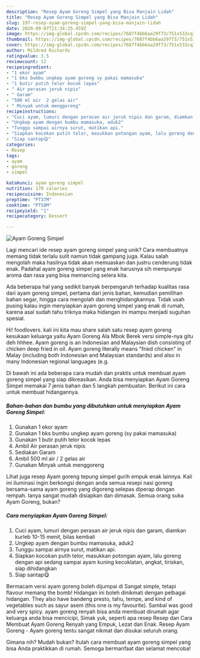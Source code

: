 ```yaml
---
description: "Resep Ayam Goreng Simpel yang Bisa Manjain Lidah"
title: "Resep Ayam Goreng Simpel yang Bisa Manjain Lidah"
slug: 197-resep-ayam-goreng-simpel-yang-bisa-manjain-lidah
date: 2020-09-07T21:34:25.459Z
image: https://img-global.cpcdn.com/recipes/7687f4bb6aa29f73/751x532cq70/ayam-goreng-simpel-foto-resep-utama.jpg
thumbnail: https://img-global.cpcdn.com/recipes/7687f4bb6aa29f73/751x532cq70/ayam-goreng-simpel-foto-resep-utama.jpg
cover: https://img-global.cpcdn.com/recipes/7687f4bb6aa29f73/751x532cq70/ayam-goreng-simpel-foto-resep-utama.jpg
author: Mildred Richards
ratingvalue: 3.5
reviewcount: 12
recipeingredient:
- "1 ekor ayam"
- "1 bks bumbu ungkep ayam goreng sy pakai mamasuka"
- "1 butir putih telor kocok lepas"
- " Air perasan jeruk nipis"
- " Garam"
- "500 ml air  2 gelas air"
- " Minyak untuk menggoreng"
recipeinstructions:
- "Cuci ayam, lumuri dengan perasan air jeruk nipis dan garam, diamkan kurleb 10-15 menit, bilas kembali"
- "Ungkep ayam dengan bumbu mamasuka, aduk2"
- "Tunggu sampai airnya surut, matikan api."
- "Siapkan kocokan putih telor, masukkan potongan ayam, lalu goreng dengan api sedang sampai ayam kuning kecoklatan, angkat, tiriskan, siap dihidangkan"
- "Siap santap😋"
categories:
- Resep
tags:
- ayam
- goreng
- simpel

katakunci: ayam goreng simpel 
nutrition: 170 calories
recipecuisine: Indonesian
preptime: "PT37M"
cooktime: "PT58M"
recipeyield: "1"
recipecategory: Dessert

---
```



![Ayam Goreng Simpel](https://img-global.cpcdn.com/recipes/7687f4bb6aa29f73/751x532cq70/ayam-goreng-simpel-foto-resep-utama.jpg)

Lagi mencari ide resep ayam goreng simpel yang unik? Cara membuatnya memang tidak terlalu sulit namun tidak gampang juga. Kalau salah mengolah maka hasilnya tidak akan memuaskan dan justru cenderung tidak enak. Padahal ayam goreng simpel yang enak harusnya sih mempunyai aroma dan rasa yang bisa memancing selera kita.

Ada beberapa hal yang sedikit banyak berpengaruh terhadap kualitas rasa dari ayam goreng simpel, pertama dari jenis bahan, kemudian pemilihan bahan segar, hingga cara mengolah dan menghidangkannya. Tidak usah pusing kalau ingin menyiapkan ayam goreng simpel yang enak di rumah, karena asal sudah tahu triknya maka hidangan ini mampu menjadi suguhan spesial.

Hi! foodlovers. kali ini kita mau share salah satu resep ayam goreng kesukaan keluarga yaitu Ayam Goreng Ala Mbok Berek versi simple-nya gitu deh hhhee. Ayam goreng is an Indonesian and Malaysian dish consisting of chicken deep fried in oil. Ayam goreng literally means &#34;fried chicken&#34; in Malay (including both Indonesian and Malaysian standards) and also in many Indonesian regional languages (e.g.


Di bawah ini ada beberapa cara mudah dan praktis untuk membuat ayam goreng simpel yang siap dikreasikan. Anda bisa menyiapkan Ayam Goreng Simpel memakai 7 jenis bahan dan 5 langkah pembuatan. Berikut ini cara untuk membuat hidangannya.

<!--inarticleads1-->

##### Bahan-bahan dan bumbu yang dibutuhkan untuk menyiapkan Ayam Goreng Simpel:

1. Gunakan 1 ekor ayam
1. Gunakan 1 bks bumbu ungkep ayam goreng (sy pakai mamasuka)
1. Gunakan 1 butir putih telor kocok lepas
1. Ambil  Air perasan jeruk nipis
1. Sediakan  Garam
1. Ambil 500 ml air / 2 gelas air
1. Gunakan  Minyak untuk menggoreng


Lihat juga resep Ayam goreng tepung simpel gurih empuk enak lainnya. Kali ini iluminasi ingin berkongsi dengan anda semua resepi nasi goreng bersama-sama ayam goreng yang digoreng selepas diperap dengan rempah. Ianya sangat mudah disiapkan dan dimasak. Semua orang suka Ayam Goreng, bukan? 

<!--inarticleads2-->

##### Cara menyiapkan Ayam Goreng Simpel:

1. Cuci ayam, lumuri dengan perasan air jeruk nipis dan garam, diamkan kurleb 10-15 menit, bilas kembali
1. Ungkep ayam dengan bumbu mamasuka, aduk2
1. Tunggu sampai airnya surut, matikan api.
1. Siapkan kocokan putih telor, masukkan potongan ayam, lalu goreng dengan api sedang sampai ayam kuning kecoklatan, angkat, tiriskan, siap dihidangkan
1. Siap santap😋


Bermacam versi ayam goreng boleh dijumpai di Sangat simple, tetapi flavour memang the bomb! Hidangan ini boleh dinikmati dengan pelbagai hidangan. They also have bandeng presto, tahu, tempe, and kind of vegetables such as sayur asem (this one is my favourite). Sambal was good and very spicy. ayam goreng renyah bisa anda membuat dirumah agar keluarga anda bisa mencicipi, Simak yuk, seperti apa resep Resep dan Cara Membuat Ayam Goreng Renyah yang Empuk, Lezat dan Enak. Resep Ayam Goreng - Ayam goreng tentu sangat nikmat dan disukai seluruh orang. 

Gimana nih? Mudah bukan? Itulah cara membuat ayam goreng simpel yang bisa Anda praktikkan di rumah. Semoga bermanfaat dan selamat mencoba!
